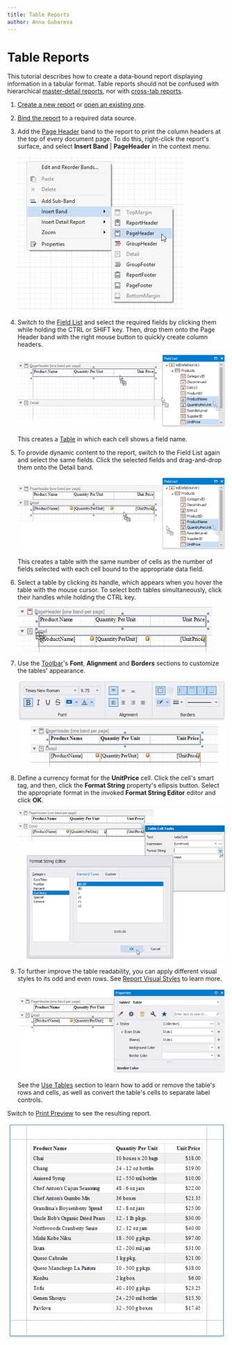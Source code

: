 ```yaml
---
title: Table Reports
author: Anna Gubareva
---
```

# Table Reports

This tutorial describes how to create a data-bound report displaying information in a tabular format. Table reports should not be confused with hierarchical [master-detail reports](master-detail-reports-with-detail-report-bands.md), nor with [cross-tab reports](cross-tab-reports.md).

1. [Create a new report](../add-new-reports.md) or [open an existing one](../open-reports.md).

2. [Bind the report](../bind-to-data.md) to a required data source.

3. Add the [Page Header](../introduction-to-banded-reports.md) band to the report to print the column headers at the top of every document page. To do this, right-click the report's surface, and select **Insert Band** | **PageHeader** in the context menu.

    ![](../../../../images/eurd-win-table-report-insert-page-header.png)

4. Switch to the [Field List](../report-designer-tools/ui-panels/field-list.md) and select the required fields by clicking them while holding the CTRL or SHIFT key. Then, drop them onto the Page Header band with the right mouse button to quickly create column headers.

    ![](../../../../images/eurd-win-table-report-add-static-captions.png)

    This creates a [Table](../use-report-elements/use-tables.md) in which each cell shows a field name.

5. To provide dynamic content to the report, switch to the Field List again and select the same fields. Click the selected fields and drag-and-drop them onto the Detail band.

    ![](../../../../images/eurd-win-table-report-add-dynamic-content.png)

    This creates a table with the same number of cells as the number of fields selected with each cell bound to the appropriate data field.

6. Select a table by clicking its handle, which appears when you hover the table with the mouse cursor. To select both tables simultaneously, click their handles while holding the CTRL key.

    ![](../../../../images/eurd-win-table-report-select-both-tables.png)

7. Use the [Toolbar](../report-designer-tools/toolbar.md)'s **Font**, **Alignment** and  **Borders** sections to customize the tables' appearance.

    ![](../../../../images/eurd-win-table-report-appearance-via-toolbar.png)

8. Define a currency format for the **UnitPrice** cell. Click the cell's smart tag, and then, click the **Format String** property's ellipsis button. Select the appropriate format in the invoked **Format String Editor** editor and click **OK**.

    ![](../../../../images/eurd-win-table-report-format-string.png)

9. To further improve the table readability, you can apply different visual styles to its odd and even rows. See [Report Visual Styles](../customize-appearance/report-visual-styles.md) to learn more. 

    ![](../../../../images/eurd-win-table-report-odd-even-styles.png)
	
	See the [Use Tables](../use-report-elements/use-tables.md) section to learn how to add or remove the table's rows and cells, as well as convert the table's cells to separate label controls.

Switch to [Print Preview](../preview-print-and-export-reports.md) to see the resulting report.

![](../../../../images/eurd-win-table-report-result.png)